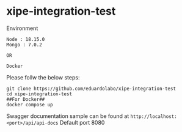 # xipe-integration-test

Environment

```
Node : 18.15.0
Mongo : 7.0.2

OR

Docker
```

Please follw the below steps:

```
git clone https://github.com/eduardolabo/xipe-integration-test
cd xipe-integration-test
##For Docker##
docker compose up
```

Swagger documentation sample can be found at `http://localhost:<port>/api/api-docs`
Default port 8080